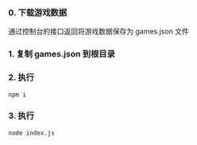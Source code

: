 ### 0. 下载游戏数据
通过控制台的接口返回将游戏数据保存为 games.json 文件

### 1. 复制 games.json 到根目录

### 2. 执行
```npm i```

### 3. 执行
```node index.js```